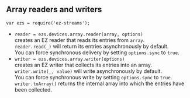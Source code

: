 ## Array readers and writers

`var ezs = require('ez-streams');`

* `reader = ezs.devices.array.reader(array, options)`  
  creates an EZ reader that reads its entries from `array`.  
  `reader.read(_)` will return its entries asynchronously by default.  
  You can force synchronous delivery by setting `options.sync` to `true`.
* `writer = ezs.devices.array.writer(options)`  
  creates an EZ writer that collects its entries into an array.  
  `writer.write(_, value)` will write asynchronously by default.  
  You can force synchronous write by setting `options.sync` to `true`.
  `writer.toArray()` returns the internal array into which the 
  entries have been collected.
